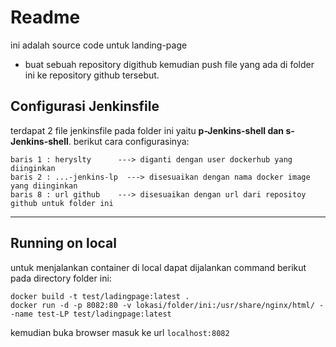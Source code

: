 # Readme
ini adalah source code untuk landing-page

* buat sebuah repository digithub kemudian push file yang ada di folder ini ke repository github tersebut.

## Configurasi Jenkinsfile
terdapat 2 file jenkinsfile pada folder ini yaitu **p-Jenkins-shell dan s-Jenkins-shell**. berikut cara configurasinya:
```
baris 1 : heryslty      ---> diganti dengan user dockerhub yang diinginkan
baris 2 : ...-jenkins-lp  ---> disesuaikan dengan nama docker image yang diinginkan
baris 8 : url github    ---> disesuaikan dengan url dari repositoy github untuk folder ini
```
---

## Running on local
untuk menjalankan container di local dapat dijalankan command berikut pada directory folder ini:
```
docker build -t test/ladingpage:latest .
docker run -d -p 8082:80 -v lokasi/folder/ini:/usr/share/nginx/html/ --name test-LP test/ladingpage:latest
```
kemudian buka browser masuk ke url `localhost:8082`
